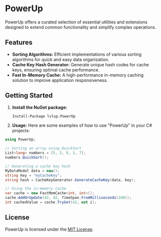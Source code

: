 # PowerUp

PowerUp offers a curated selection of essential utilities and extensions designed to extend common functionality and simplify complex operations.

## Features

* **Sorting Algorithms:** Efficient implementations of various sorting algorithms for quick and easy data organization.
* **Cache Key Hash Generator:** Generate unique hash codes for cache keys, ensuring optimal cache performance.
* **Fast In-Memory Cache:** A high-performance in-memory caching solution to improve application responsiveness.

## Getting Started

1. **Install the NuGet package:**

   ```bash
   Install-Package lvlup.PowerUp
   ```

2. **Usage:**
Here are some examples of how to use "PowerUp" in your C# projects:

```csharp
using PowerUp;

// Sorting an array using QuickSort
List<long> numbers = [5, 2, 9, 1, 7];
numbers.QuickSort();

// Generating a cache key hash
MyDataModel data = new();
string key = "myCacheKey";
string hash = CacheKeyGenerator.GenerateCacheKey(data, key);

// Using the in-memory cache
var cache = new FastMemCache<int, int>();
cache.AddOrUpdate(42, 42, TimeSpan.FromMilliseconds(100));
int cachedValue = cache.TryGet(42, out i);
```

## License

PowerUp is licensed under the [MIT License](https://opensource.org/licenses/MIT).
